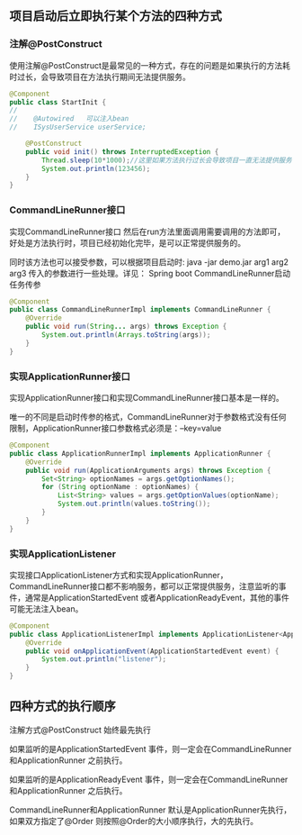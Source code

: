 ## 项目启动后立即执行某个方法的四种方式

### 注解@PostConstruct
使用注解@PostConstruct是最常见的一种方式，存在的问题是如果执行的方法耗时过长，会导致项目在方法执行期间无法提供服务。
```java
@Component
public class StartInit {
//
//    @Autowired   可以注入bean
//    ISysUserService userService;

    @PostConstruct
    public void init() throws InterruptedException {
        Thread.sleep(10*1000);//这里如果方法执行过长会导致项目一直无法提供服务
        System.out.println(123456);
    }
}
```
### CommandLineRunner接口
实现CommandLineRunner接口 然后在run方法里面调用需要调用的方法即可，好处是方法执行时，项目已经初始化完毕，是可以正常提供服务的。

同时该方法也可以接受参数，可以根据项目启动时: java -jar demo.jar arg1 arg2 arg3 传入的参数进行一些处理。详见： Spring boot CommandLineRunner启动任务传参
```java
@Component
public class CommandLineRunnerImpl implements CommandLineRunner {
    @Override
    public void run(String... args) throws Exception {
        System.out.println(Arrays.toString(args));
    }
}
```

### 实现ApplicationRunner接口
实现ApplicationRunner接口和实现CommandLineRunner接口基本是一样的。

唯一的不同是启动时传参的格式，CommandLineRunner对于参数格式没有任何限制，ApplicationRunner接口参数格式必须是：–key=value
```java
@Component
public class ApplicationRunnerImpl implements ApplicationRunner {
    @Override
    public void run(ApplicationArguments args) throws Exception {
        Set<String> optionNames = args.getOptionNames();
        for (String optionName : optionNames) {
            List<String> values = args.getOptionValues(optionName);
            System.out.println(values.toString());
        }
    }
}
```

### 实现ApplicationListener
实现接口ApplicationListener方式和实现ApplicationRunner，CommandLineRunner接口都不影响服务，都可以正常提供服务，注意监听的事件，通常是ApplicationStartedEvent 或者ApplicationReadyEvent，其他的事件可能无法注入bean。
```java
@Component
public class ApplicationListenerImpl implements ApplicationListener<ApplicationStartedEvent> {
    @Override
    public void onApplicationEvent(ApplicationStartedEvent event) {
        System.out.println("listener");
    }
}
```
## 四种方式的执行顺序
注解方式@PostConstruct 始终最先执行

如果监听的是ApplicationStartedEvent 事件，则一定会在CommandLineRunner和ApplicationRunner 之前执行。

如果监听的是ApplicationReadyEvent 事件，则一定会在CommandLineRunner和ApplicationRunner 之后执行。

CommandLineRunner和ApplicationRunner 默认是ApplicationRunner先执行，如果双方指定了@Order 则按照@Order的大小顺序执行，大的先执行。
